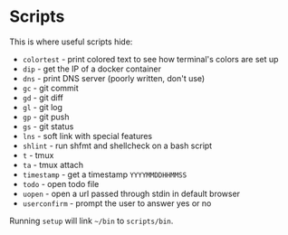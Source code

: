 # Scripts

This is where useful scripts hide:

* `colortest` - print colored text to see how terminal's colors are set up
* `dip` - get the IP of a docker container
* `dns` - print DNS server (poorly written, don't use)
* `gc` - git commit
* `gd` - git diff
* `gl` - git log
* `gp` - git push
* `gs` - git status
* `lns` - soft link with special features
* `shlint` - run shfmt and shellcheck on a bash script
* `t` - tmux
* `ta` - tmux attach
* `timestamp` - get a timestamp `YYYYMMDDHHMMSS`
* `todo` - open todo file
* `uopen` - open a url passed through stdin in default browser
* `userconfirm` - prompt the user to answer yes or no

Running `setup` will link `~/bin` to `scripts/bin`.
